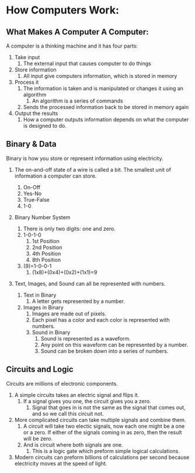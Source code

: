 # How Computers Work:

## What Makes A Computer A Computer:

A computer is a thinking machine and it has four parts:
1. Take input
	1. The external input that causes computer to do things
2. Store information
	1. All input give computers information, which is stored in memory
3. Process it
	1. The information is taken and is manipulated or changes it using an algorithm
		1. An algorithm is a series of commands
	2. Sends the processed information back to be stored in memory again
4. Output the results
	1. How a computer outputs information depends on what the computer is designed to do.

## Binary & Data

Binary is how you store or represent information using electricity. 
1. The on-and-off state of a wire is called a bit. The smallest unit of information a computer can store.
	1. On-Off
	2. Yes-No
	3. True-False
	4. 1-0
	
2. Binary Number System
	1. There is only two digits: one and zero.
	2. 1-0-1-0
		1. 1st Position
		2. 2nd Position
		3. 4th Position
		4. 8th Position
	3. (9)=1-0-0-1
		1. (1x8)+(0x4)+(0x2)+(1x1)=9
	
3. Text, Images, and Sound can all be represented with numbers.
	1. Text in Binary
		1. A letter gets represented by a number.
	2. Images in Binary
		1. Images are made out of pixels.
		2. Each pixel has a color and each color is represented with numbers.
		3. Sound in Binary
			1. Sound is represented as a waveform.
			2. Any point on this waveform can be represented by a number.
			3. Sound can be broken down into a series of numbers. 
## Circuits and Logic

Circuits are millions of electronic components.
1. A simple circuits takes an electric signal and flips it.
	1. If a signal gives you one, the circuit gives you a zero.
		1. Signal that goes in is not the same as the signal that comes out, and so we call this circuit not. 
2. More complicated circuits can take multiple signals and combine them.
	1. A circuit will take two electic signals, now each one might be a one or a zero. If either of the signals coming in as zero, then the result will be zero.
	2. And is circuit where both signals are one.
		1. This is a logic gate which preform simple logical calculations.
3. Modern circuits can preform billions of calculations per second because electricity moves at the speed of light.

